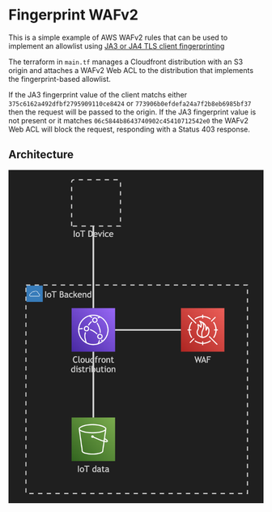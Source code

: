 # Fingerprint WAFv2

This is a simple example of AWS WAFv2 rules that can be used to
implement an allowlist using [JA3 or JA4 TLS client
fingerprinting](https://docs.aws.amazon.com/AmazonCloudFront/latest/DeveloperGuide/adding-cloudfront-headers.html#tls-related-versions)

The terraform in `main.tf` manages a Cloudfront distribution with an S3 origin
and attaches a WAFv2 Web ACL to the distribution that implements the fingerprint-based
allowlist.

If the JA3 fingerprint value of the client matchs either `375c6162a492dfbf2795909110ce8424`
or `773906b0efdefa24a7f2b8eb6985bf37` then the request will be passed to the origin. If the
JA3 fingerprint value is not present or it matches `06c5844b8643740902c45410712542e0` the
WAFv2 Web ACL will block the request, responding with a Status 403 response.

## Architecture

![architecture](architecture.png)